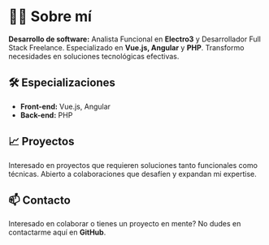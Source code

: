 # 👨‍💻 Sobre mí

**Desarrollo de software:** Analista Funcional en **Electro3** y Desarrollador Full Stack Freelance. Especializado en **Vue.js, Angular** y **PHP**. Transformo necesidades en soluciones tecnológicas efectivas.

## 🛠 Especializaciones

- **Front-end:** Vue.js, Angular
- **Back-end:** PHP

## 📈 Proyectos

Interesado en proyectos que requieren soluciones tanto funcionales como técnicas. Abierto a colaboraciones que desafíen y expandan mi expertise.

## 📫 Contacto

Interesado en colaborar o tienes un proyecto en mente? No dudes en contactarme aquí en **GitHub**.

